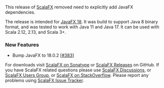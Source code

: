 This release of [ScalaFX][1] removed need to explicitly add JavaFX dependencies.

The release is intended for [JavaFX 18]. It was build to support Java 8 binary format, and was tested to work with Java
11 and Java 17. It can be used with Scala 2.12, 2.13, and Scala 3+.

### New Features

* Bump JavaFX to 18.0.2  [[#383]]

For downloads visit [ScalaFX on Sonatype][2] or [ScalaFX Releases][3] on GitHub. If you have ScalaFX related questions
please use [ScalaFX Discussions][6], or [ScalaFX Users Group][5], or [ScalaFX on StackOverflow][7]. Please report any
problems using [ScalaFX Issue Tracker][4].


<!-- Links -->

[1]: http://scalafx.org

[2]: http://search.maven.org/#search&#124;ga&#124;1&#124;scalafx

[3]: https://github.com/scalafx/scalafx/releases

[4]: https://github.com/scalafx/scalafx/issues

[5]: https://groups.google.com/forum/#!forum/scalafx-users

[6]: https://github.com/scalafx/scalafx/discussions

[7]: https://stackoverflow.com/questions/tagged/scalafx

[#383]: https://github.com/scalafx/scalafx/issues/383

[JavaFX 18]: https://openjfx.io/highlights/18/

